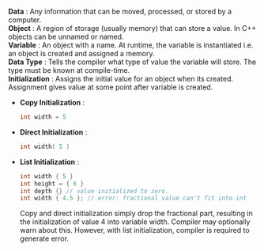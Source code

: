 **Data** : Any information that can be moved, processed, or stored by a computer.  
**Object** : A region of storage (usually memory) that can store a value. In C++ objects can be unnamed or named.  
**Variable** : An object with a name. At runtime, the variable is instantiated i.e. an object is created and assigned a memory.  
**Data Type** : Tells the compiler what type of value the variable will store. The type must be known at compile-time.  
**Initialization** : Assigns the initial value for an object when its created. Assignment gives value at some point after variable is created. 
- **Copy Initialization** :
  ```cpp
  int width = 5
  ```
- **Direct Initialization** :
  ```cpp
  int width( 5 )
  ```
- **List Initialization** :
  ```cpp
  int width { 5 }
  int height = { 6 }
  int depth {} // value initialized to zero.
  int width { 4.5 }; // error: fractional value can't fit into int
  ```
  Copy and direct initialization simply drop the fractional part, resulting in the initialization of value 4 into variable width. Compiler may optionally warn about this. However, with list initialization, compiler is required to generate error.

